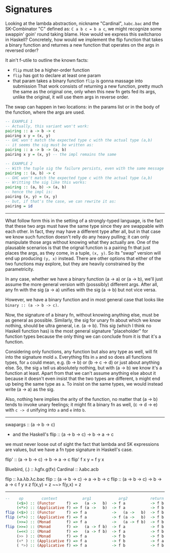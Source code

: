# Signatures

Looking at the lambda abstraction, nickname "Cardinal", `λabc.bac` and the SK-Combinator "C" defined as: `C a b c = b a c`, we might recognize some swappin' goin' round taking blame. How would we express this switcharoo in Haskell? Concretely, how would we implement the flip function that takes a binary function and returnes a new function that operates on the args in reversed order?

It ain't f-utile to outline the known facts:
- `flip` must be a higher-order function
- `flip` has got to declare at least one param
- that param takes a binary function `flip` is gonna massage into submission
That work consists of returning a new function, pretty much the same as the original one, only when this new fn gets fed its args, unlike the original, it will use them args in reverse order.

The swap can happen in two locations: in the params list or in the body of the function, where the args are used.


```hs
-- EXAMPLE 1
-- Actually, this variant won't work:
pairing :: a -> b -> c
pairing x y = (x, y)
-- GHC won't match the expected type c with the actual type (a,b)
-- it seems the sig must be written as:
pairing :: a -> b -> (a, b)
pairing x y = (x, y) -- the impl remains the same

-- EXAMPLE 2
-- With the tuple sig the failure persists, even with the same message
pairing :: (a, b) -> c
-- GHC won't match the expected type c with the actual type (a,b)
-- Writting the sig like this works:
pairing :: (a, b) -> (a, b)
-- hence the impl is:
pairing (x, y) = (x, y)
-- but, if that's the case, we can rewrite it as:
pairing = id
```

-------------------------------------------------------------------------------




What follow form this in the setting of a strongly-typed language, is the fact that these two args must have the same type since they are swappable with each other. In fact, they may have a different type after all, but in that case we know such function doesn't relly do any heavy pulling; it can only manipulate those args without knowing what they actually are. One of the plausable scenarios is that the orignal function is a pairing fn that just places the args, as they come, in a tuple, `(x, y)`. So its "swap" version will end up producing `(y, x)` instead. There are other options that either of the two functions may explore, but they are heavily constrained by the parametricity.

In any case, whether we have a binary function (a -> a) or (a -> b), we'll just assume the more general version with (posssibly) different args. After all, any fn with the sig (a -> a) unifies with the sig (a -> b) but not vice versa.

However, we have a binary function and in most general case that looks like 
`binary :: (a -> b -> c)`.




Now, the signature of a binary fn, without knowing anything else, must be as general as possible. Similarly, the sig for unary fn about which we know nothing, should be ultra general, i.e. (a -> b). This sig (which I think no Haskell function has) is the most general signature "placeholder" for function types because the only thing we can conclude from it is that it's a function.

Considering only functions, any function but also any type as well, will fit into the signature mold `a`. Everything fits in `a` and so does all functions types, for `a` could mean, e.g. (b -> b) or (b -> c -> d) or just about anything else. So, the sig `a` tell us absolutely nothing, but with (a -> b) we know it's a function at least. Apart from that we can't assume anything else about it because it doesn't even insist that the two types are different, `b` might end up being the same type as `a`. To insist on the same types, we would instead write (a -> a) as the sig.

Also, nothing here implies the arity of the function, no matter that (a -> b) tends to invoke unary feelings; it might fit a binary fn as well, (c -> d -> e) with `c -> d` unifying into `a` and `e` into `b`.




-------------------------------------------------------------------------------
swapargs :: (a -> b -> c)

- and the Haskell's flip :: (a -> b -> c) -> b -> a -> c

we must never loose out of sight the fact that lambda and SK expressions are values, but we have a fn type signature in Haskell's case.


flip' :: (a -> b -> c) -> b -> a -> c
flip' f x y = f y x


Bluebird, (.) :: λgfx.g(fx)
Cardinal :: λabc.acb

flip :: λa.λb.λc.bac
flip :: (a -> b -> c) -> a -> b -> c
flip :: (a -> b -> c) -> b -> a -> c
              f          y    x    z
f(x,y) = z ~~> f(y,x) = z

-------------------------------------------------------------------------------



```hs
--    op        context           arg1            arg2          return
     (<$>) :: (Functor     f) =>   (a ->   b)  -> f a           -> f b
     (<*>) :: (Applicative f) => f (a ->   b)  -> f a           -> f b
flip (<$>) :: (Functor     f) => f a           ->   (a ->   b)  -> f b
flip (<*>) :: (Applicative f) => f a           -> f (a ->   b)  -> f b
     (>>=) :: (Monad       f) => f a           ->   (a -> f b)  -> f b
flip (>>=) :: (Monad       f) =>   (a -> f b)  -> f a           -> f b
     (=<<) :: (Monad       f) =>   (a -> f b)  -> f a           -> f b
     (>> ) :: (Monad       f) => f a           -> f b           -> f b
     (<* ) :: (Applicative f) => f a           -> f b           -> f a
     ( *>) :: (Applicative f) => f a           -> f b           -> f b
```
